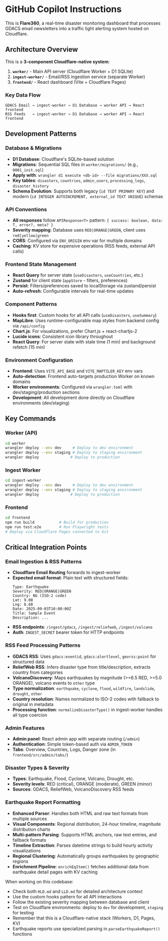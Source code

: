 # GitHub Copilot Instructions

This is **Flare360**, a real-time disaster monitoring dashboard that processes GDACS email newsletters into a traffic light alerting system hosted on Cloudflare.

## Architecture Overview

This is a **3-component Cloudflare-native system**:

1. **`worker/`** - Main API server (Cloudflare Worker + D1 SQLite)
2. **`ingest-worker/`** - Email/RSS ingestion service (separate Worker)  
3. **`frontend/`** - React dashboard (Vite + Cloudflare Pages)

### Key Data Flow
```
GDACS Email → ingest-worker → D1 Database → worker API → React frontend
RSS Feeds   → ingest-worker → D1 Database → worker API → React frontend
```

## Development Patterns

### Database & Migrations
- **D1 Database**: Cloudflare's SQLite-based solution
- **Migrations**: Sequential SQL files in `worker/migrations/` (e.g., `0001_init.sql`)
- **Apply with**: `wrangler d1 execute <db-id> --file migrations/XXX.sql`
- **Key tables**: `disasters`, `countries`, `admin_users`, `processing_logs`, `disaster_history`
- **Schema Evolution**: Supports both legacy (`id TEXT PRIMARY KEY`) and modern (`id INTEGER AUTOINCREMENT, external_id TEXT UNIQUE`) schemas

### API Conventions
- **All responses** follow `APIResponse<T>` pattern: `{ success: boolean, data: T, error?, meta? }`
- **Severity mapping**: Database uses `RED|ORANGE|GREEN`, client uses `red|yellow|green`
- **CORS**: Configured via `ENV_ORIGIN` env var for multiple domains
- **Caching**: KV store for expensive operations (RSS feeds, external API calls)

### Frontend State Management
- **React Query** for server state (`useDisasters`, `useCountries`, etc.)
- **Zustand** for client state (`appStore` - filters, preferences)
- **Persist**: Filters/preferences saved to localStorage via zustand/persist
- **Auto-refresh**: Configurable intervals for real-time updates

### Component Patterns
- **Hooks first**: Custom hooks for all API calls (`useDisasters`, `useSummary`)
- **MapLibre**: Uses runtime-configurable map styles from backend config via `/api/config`
- **Chart.js**: For visualizations, prefer Chart.js + react-chartjs-2
- **Lucide icons**: Consistent icon library throughout
- **React Query**: For server state with stale time (1 min) and background refetch (15 min)

### Environment Configuration
- **Frontend**: Uses `VITE_API_BASE` and `VITE_MAPTILER_KEY` env vars
- **Auto-detection**: Frontend auto-targets production Worker on known domains
- **Worker environments**: Configured via `wrangler.toml` with dev/staging/production sections
- **Development**: All development done directly on Cloudflare environments (dev/staging)

## Key Commands

### Worker (API)
```bash
cd worker
wrangler deploy --env dev     # Deploy to dev environment
wrangler deploy --env staging # Deploy to staging environment
wrangler deploy              # Deploy to production
```

### Ingest Worker
```bash  
cd ingest-worker
wrangler deploy --env dev     # Deploy to dev environment
wrangler deploy --env staging # Deploy to staging environment
wrangler deploy              # Deploy to production
```

### Frontend
```bash
cd frontend  
npm run build           # Build for production
npm run test:e2e        # Run Playwright tests
# Deploy via Cloudflare Pages connected to Git
```

## Critical Integration Points

### Email Ingestion & RSS Patterns
- **Cloudflare Email Routing** forwards to ingest-worker
- **Expected email format**: Plain text with structured fields:
  ```
  Type: Earthquake
  Severity: RED|ORANGE|GREEN
  Country: NG (ISO-2 code)
  Lat: 9.08
  Lng: 8.68
  Date: 2025-09-03T10:00:00Z
  Title: Sample Event
  Description: ...
  ```
- **RSS endpoints**: `/ingest/gdacs`, `/ingest/reliefweb`, `/ingest/volcano`
- **Auth**: `INGEST_SECRET` bearer token for HTTP endpoints

### RSS Feed Processing Patterns
- **GDACS RSS**: Uses `gdacs:eventid`, `gdacs:alertlevel`, `georss:point` for structured data
- **ReliefWeb RSS**: Infers disaster type from title/description, extracts country from categories
- **VolcanoDiscovery**: Maps earthquakes by magnitude (>=6.5 RED, >=5.0 ORANGE), volcano events to `other` type
- **Type normalization**: `earthquake`, `cyclone`, `flood`, `wildfire`, `landslide`, `drought`, `other`
- **Country resolution**: Names normalized to ISO-2 codes with fallback to original in metadata
- **Processing function**: `normalizeDisasterType()` in ingest-worker handles all type coercion

### Admin Features
- **Admin panel**: React admin app with separate routing (`/admin`)
- **Authentication**: Simple token-based auth via `ADMIN_TOKEN`
- **Tabs**: Overview, Countries, Logs, Danger zone (in `frontend/src/admin/tabs/`)

### Disaster Types & Severity
- **Types**: Earthquake, Flood, Cyclone, Volcano, Drought, etc.
- **Severity levels**: RED (critical), ORANGE (moderate), GREEN (minor)
- **Sources**: GDACS, ReliefWeb, VolcanoDiscovery RSS feeds

### Earthquake Report Formatting
- **Enhanced Parser**: Handles both HTML and raw text formats from multiple sources
- **Visual Components**: Regional distribution, 24-hour timeline, magnitude distribution charts
- **Multi-pattern Parsing**: Supports HTML anchors, raw text entries, and fallback formats
- **Timeline Extraction**: Parses datetime strings to build hourly activity visualizations
- **Regional Clustering**: Automatically groups earthquakes by geographic regions
- **Enrichment Pipeline**: `enrichEqItem()` fetches additional data from earthquake detail pages with KV caching

When working on this codebase:
- Check both `HLD.md` and `LLD.md` for detailed architecture context
- Use the custom hooks pattern for all API interactions
- Follow the existing severity mapping between database and client
- Test on Cloudflare environments: deploy to `dev` for development, `staging` for testing
- Remember that this is a Cloudflare-native stack (Workers, D1, Pages, KV)
- Earthquake reports use specialized parsing in `parseEarthquakeReport()` functions